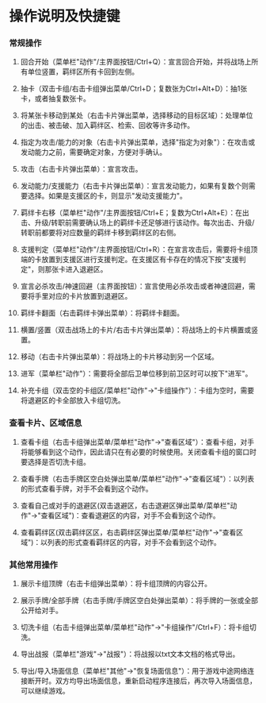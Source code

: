 
# 操作说明及快捷键


### 常规操作

1.  回合开始（菜单栏"动作"/主界面按钮/Ctrl+Q）：宣言回合开始，并将战场上所有单位竖置，羁绊区所有卡回到左侧。

2.  抽卡（双击卡组/右击卡组弹出菜单/Ctrl+D；复数张为Ctrl+Alt+D）：抽1张卡，或者抽复数张卡。

3.  将某张卡移动到某处（右击卡片弹出菜单，选择移动的目标区域）：处理单位的出击、被击破、加入羁绊区、检索、回收等许多动作。

4.  指定为攻击/能力的对象（右击卡片弹出菜单，选择"指定为对象"）：在攻击或发动能力之前，需要确定对象，方便对手确认。

5.  攻击（右击卡片弹出菜单）：宣言攻击。
6.  发动能力/支援能力（右击卡片弹出菜单）：宣言发动能力，如果有复数个则需要选择。如果是支援区的卡，则显示"发动支援能力"。

7.  羁绊卡右移（菜单栏"动作"/主界面按钮/Ctrl+E；复数为Ctrl+Alt+E）：在出击、升级/转职前需要确认场上的羁绊卡还足够进行该动作。每次出击、升级/转职前都要将对应数量的羁绊卡移到羁绊区的右侧。

8.  支援判定（菜单栏"动作"/主界面按钮/Ctrl+R）：在宣言攻击后，需要将卡组顶端的卡放置到支援区进行支援判定。在支援区有卡存在的情况下按"支援判定"，则那张卡进入退避区。

9. 宣言必杀攻击/神速回避（主界面按钮）：宣言使用必杀攻击或者神速回避，需要将手里对应的卡片放置到退避区。

10.  羁绊卡翻面（右击羁绊卡弹出菜单）：将羁绊卡翻面。

11.  横置/竖置（双击战场上的卡片/右击卡片弹出菜单）：将战场上的卡片横置或竖置。

12.  移动（右击卡片弹出菜单）：将战场上的卡片移动到另一个区域。

13.  进军（菜单栏"动作"）：需要将全部后卫单位移到前卫区时可以按下"进军"。

14.  补充卡组（双击空的卡组区/菜单栏"动作"→"卡组操作"）：卡组为空时，需要将退避区的卡全部放入卡组切洗。

### 查看卡片、区域信息

1.  查看卡组（右击卡组弹出菜单/菜单栏"动作"→"查看区域"）：查看卡组，对手将能够看到这个动作，因此请只在有必要的时候使用。关闭查看卡组的窗口时要选择是否切洗卡组。

2.  查看手牌（右击手牌区空白处弹出菜单/菜单栏"动作"→"查看区域"）：以列表的形式查看手牌，对手不会看到这个动作。

3.  查看自己或对手的退避区(双击退避区，右击退避区弹出菜单/菜单栏"动作"→"查看区域")：查看退避区的内容，对手不会看到这个动作。

4.  查看羁绊区(双击羁绊区区，右击羁绊区弹出菜单/菜单栏"动作"→"查看区域")：以列表的形式查看羁绊区的内容，对手不会看到这个动作。

### 其他常用操作

1.  展示卡组顶牌（右击卡组弹出菜单）：将卡组顶牌的内容公开。

2.  展示手牌/全部手牌（右击手牌/手牌区空白处弹出菜单）：将手牌的一张或全部公开给对手。

3.  切洗卡组（右击卡组弹出菜单/菜单栏"动作"→"卡组操作"/Ctrl+F）：将卡组切洗。

4.  导出战报（菜单栏"游戏"→"战报"）：将战报以txt文本文档的格式导出。

5.  导出/导入场面信息（菜单栏"其他"→"恢复场面信息"）：用于游戏中途网络连接断开时。双方均导出场面信息，重新启动程序连接后，再次导入场面信息，可以继续游戏。 












